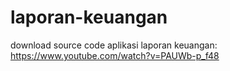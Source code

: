 # laporan-keuangan
download source code aplikasi laporan keuangan: https://www.youtube.com/watch?v=PAUWb-p_f48
